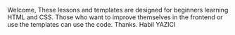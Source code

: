 Welcome,
These lessons and templates are designed for beginners learning HTML and CSS. Those who want to improve themselves in the frontend or use the templates can use the code.
Thanks.
Habil YAZICI

